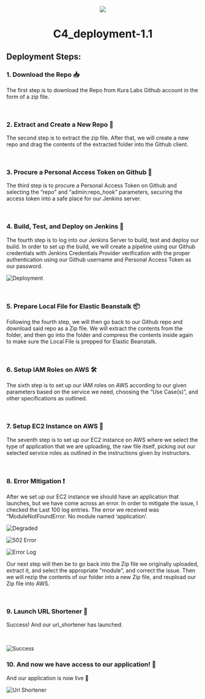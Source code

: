 <p align="center">
<img src="https://github.com/kura-labs-org/kuralabs_deployment_1/blob/main/Kuralogo.png">
</p>
<h1 align="center">C4_deployment-1.1</h1> 

## Deployment Steps:

### 1. Download the Repo 📥

   The first step is to download the Repo from Kura Labs Github account in the form of a zip file.

&nbsp;

### 2. Extract and Create a New Repo 📂

   The second step is to extract the zip file. After that, we will create a new repo and drag the contents of the extracted folder into the Github client.

&nbsp;

### 3. Procure a Personal Access Token on Github 🔑

   The third step is to procure a Personal Access Token on Github and selecting the “repo” and “admin:repo_hook” parameters, securing the access token into a safe place for our Jenkins server.

&nbsp;

### 4. Build, Test, and Deploy on Jenkins 🚧

   The fourth step is to log into our Jenkins Server to build, test and deploy our build. In order to set up the build, we will create a pipeline using our Github credentials with Jenkins Credentials Provider verification with the proper authentication using our Github username and Personal Access Token as our password.

![Deployment](https://github.com/jaganzen/Kura_C4_Deployment_1.1/assets/101806502/f471c912-f731-4bd9-94de-a4edb3bffd5e)

&nbsp;

### 5. Prepare Local File for Elastic Beanstalk 📦

   Following the fourth step, we will then go back to our Github repo and download said repo as a Zip file. We will extract the contents from the folder, and then go into the folder and compress the contents inside again to make sure the Local File is prepped for Elastic Beanstalk.

&nbsp;

### 6. Setup IAM Roles on AWS 🛠️

   The sixth step is to set up our IAM roles on AWS according to our given parameters based on the service we need, choosing the “Use Case(s)”, and other specifications as outlined.

&nbsp;

### 7. Setup EC2 Instance on AWS 🚀

   The seventh step is to set up our EC2 instance on AWS where we select the type of application that we are uploading, the raw file itself, picking out our selected service roles as outlined in the instructions given by instructors.

&nbsp;

### 8. Error Mitigation ❗

   After we set up our EC2 instance we should have an application that launches, but we have come across an error. In order to mitigate the issue, I checked the Last 100 log entries. The error we received was “ModuleNotFoundError: No module named ‘application’.

![Degraded](https://github.com/jaganzen/Kura_C4_Deployment_1.1/assets/101806502/92eda675-0602-4891-a9bd-8e96d845bccc)

![502 Error](https://github.com/jaganzen/Kura_C4_Deployment_1.1/assets/101806502/9652d751-40f5-4ef6-b8e6-97d19916ab83)

![Error Log](https://github.com/jaganzen/Kura_C4_Deployment_1.1/assets/101806502/79d08f09-de31-4561-81e0-268648a0ab20)

   Our next step will then be to go back into the Zip file we originally uploaded, extract it, and select the appropriate "module", and correct the issue. Then we will rezip the contents of our folder into a new Zip file, and reupload our Zip file into AWS.

&nbsp;

### 9. Launch URL Shortener 🚀

   Success! And our url_shortener has launched.

&nbsp;

![Success](https://github.com/jaganzen/Kura_C4_Deployment_1.1/assets/101806502/5c146104-7465-4cf1-a316-bb20f74f32b8)

### 10. And now we have access to our application! 🎉

   And our application is now live 🥳

![Url Shortener](https://github.com/jaganzen/Kura_C4_Deployment_1.1/assets/101806502/554b9a03-6d9c-48eb-897a-552cfa796134)

&nbsp;
